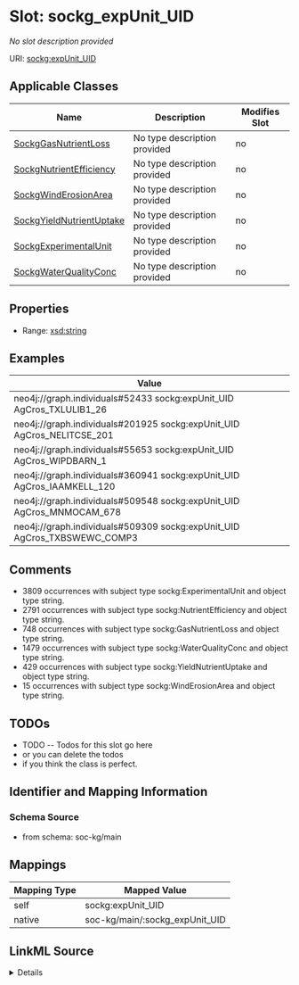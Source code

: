 

# Slot: sockg_expUnit_UID


_No slot description provided_





URI: [sockg:expUnit_UID](http://www.semanticweb.org/sockg/ontologies/2024/0/soil-carbon-ontology/expUnit_UID)



<!-- no inheritance hierarchy -->





## Applicable Classes

| Name | Description | Modifies Slot |
| --- | --- | --- |
| [SockgGasNutrientLoss](../classes/SockgGasNutrientLoss.md) | No type description provided |  no  |
| [SockgNutrientEfficiency](../classes/SockgNutrientEfficiency.md) | No type description provided |  no  |
| [SockgWindErosionArea](../classes/SockgWindErosionArea.md) | No type description provided |  no  |
| [SockgYieldNutrientUptake](../classes/SockgYieldNutrientUptake.md) | No type description provided |  no  |
| [SockgExperimentalUnit](../classes/SockgExperimentalUnit.md) | No type description provided |  no  |
| [SockgWaterQualityConc](../classes/SockgWaterQualityConc.md) | No type description provided |  no  |







## Properties

* Range: [xsd:string](http://www.w3.org/2001/XMLSchema#string)






## Examples

| Value |
| --- |
| neo4j://graph.individuals#52433 sockg:expUnit_UID AgCros_TXLULIB1_26 |
| neo4j://graph.individuals#201925 sockg:expUnit_UID AgCros_NELITCSE_201 |
| neo4j://graph.individuals#55653 sockg:expUnit_UID AgCros_WIPDBARN_1 |
| neo4j://graph.individuals#360941 sockg:expUnit_UID AgCros_IAAMKELL_120 |
| neo4j://graph.individuals#509548 sockg:expUnit_UID AgCros_MNMOCAM_678 |
| neo4j://graph.individuals#509309 sockg:expUnit_UID AgCros_TXBSWEWC_COMP3 |

## Comments

* 3809 occurrences with subject type sockg:ExperimentalUnit and object type string.
* 2791 occurrences with subject type sockg:NutrientEfficiency and object type string.
* 748 occurrences with subject type sockg:GasNutrientLoss and object type string.
* 1479 occurrences with subject type sockg:WaterQualityConc and object type string.
* 429 occurrences with subject type sockg:YieldNutrientUptake and object type string.
* 15 occurrences with subject type sockg:WindErosionArea and object type string.

## TODOs

* TODO -- Todos for this slot go here
* or you can delete the todos
* if you think the class is perfect.

## Identifier and Mapping Information







### Schema Source


* from schema: soc-kg/main




## Mappings

| Mapping Type | Mapped Value |
| ---  | ---  |
| self | sockg:expUnit_UID |
| native | soc-kg/main/:sockg_expUnit_UID |




## LinkML Source

<details>
```yaml
name: sockg_expUnit_UID
description: No slot description provided
todos:
- TODO -- Todos for this slot go here
- or you can delete the todos
- if you think the class is perfect.
comments:
- 3809 occurrences with subject type sockg:ExperimentalUnit and object type string.
- 2791 occurrences with subject type sockg:NutrientEfficiency and object type string.
- 748 occurrences with subject type sockg:GasNutrientLoss and object type string.
- 1479 occurrences with subject type sockg:WaterQualityConc and object type string.
- 429 occurrences with subject type sockg:YieldNutrientUptake and object type string.
- 15 occurrences with subject type sockg:WindErosionArea and object type string.
examples:
- value: neo4j://graph.individuals#52433 sockg:expUnit_UID AgCros_TXLULIB1_26
- value: neo4j://graph.individuals#201925 sockg:expUnit_UID AgCros_NELITCSE_201
- value: neo4j://graph.individuals#55653 sockg:expUnit_UID AgCros_WIPDBARN_1
- value: neo4j://graph.individuals#360941 sockg:expUnit_UID AgCros_IAAMKELL_120
- value: neo4j://graph.individuals#509548 sockg:expUnit_UID AgCros_MNMOCAM_678
- value: neo4j://graph.individuals#509309 sockg:expUnit_UID AgCros_TXBSWEWC_COMP3
from_schema: soc-kg/main
rank: 1000
slot_uri: sockg:expUnit_UID
alias: sockg_expUnit_UID
domain_of:
- sockg_ExperimentalUnit
- sockg_GasNutrientLoss
- sockg_NutrientEfficiency
- sockg_WaterQualityConc
- sockg_WindErosionArea
- sockg_YieldNutrientUptake
range: string

```
</details>